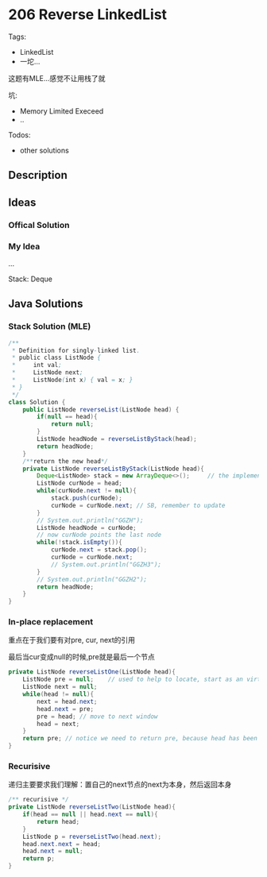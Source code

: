 # 206 Reverse LinkedList
Tags:

- LinkedList
- 一坨...

这题有MLE...感觉不让用栈了就

坑:

- Memory Limited Execeed
- ..

Todos:

- other solutions

## Description



## Ideas

### Offical Solution


### My Idea

...

Stack: Deque

## Java Solutions

### Stack Solution (MLE)

```java
/**
 * Definition for singly-linked list.
 * public class ListNode {
 *     int val;
 *     ListNode next;
 *     ListNode(int x) { val = x; }
 * }
 */
class Solution {
    public ListNode reverseList(ListNode head) {
        if(null == head){
            return null;
        }
        ListNode headNode = reverseListByStack(head);
        return headNode;
    }
    /**return the new head*/
    private ListNode reverseListByStack(ListNode head){
        Deque<ListNode> stack = new ArrayDeque<>();     // the implementation is addFirst and removeFirst
        ListNode curNode = head;
        while(curNode.next != null){
            stack.push(curNode);
            curNode = curNode.next; // SB, remember to update
        }
        // System.out.println("GGZH");
        ListNode headNode = curNode;
        // now curNode points the last node
        while(!stack.isEmpty()){
            curNode.next = stack.pop();
            curNode = curNode.next;
            // System.out.println("GGZH3");
        }
        // System.out.println("GGZH2");
        return headNode;
    }
}
```

### In-place replacement

重点在于我们要有对pre, cur, next的引用

最后当cur变成null的时候,pre就是最后一个节点
```java
private ListNode reverseListOne(ListNode head){
    ListNode pre = null;    // used to help to locate, start as an virtual node/null head
    ListNode next = null;
    while(head != null){
        next = head.next;
        head.next = pre;
        pre = head; // move to next window
        head = next;
    }
    return pre; // notice we need to return pre, because head has been assigned to null
}
```

### Recurisive

递归主要要求我们理解：置自己的next节点的next为本身，然后返回本身

```java
/** recurisive */
private ListNode reverseListTwo(ListNode head){
    if(head == null || head.next == null){
        return head;
    }
    ListNode p = reverseListTwo(head.next);
    head.next.next = head;
    head.next = null;
    return p;
}
```